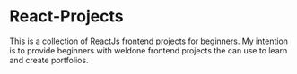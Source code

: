 # React-Projects
This is a collection of ReactJs frontend projects for beginners. My intention is to provide beginners with weldone frontend projects the can use to learn and create portfolios.
